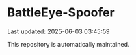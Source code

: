 # BattleEye-Spoofer

Last updated: 2025-06-03 03:45:59

This repository is automatically maintained.
